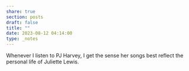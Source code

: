 ```yaml
---
share: true
section: posts
draft: false
title: ""
date: 2023-08-12 04:14:00
type: _notes
---
```


Whenever I listen to PJ Harvey, I get the sense her songs best reflect the personal life of Juliette Lewis. 
